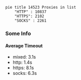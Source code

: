 
```mermaid
pie title 14523 Proxies in list
    "HTTP" : 10837
    "HTTPS": 2102
    "SOCKS" : 2261
```

### Some Info
#### Average Timeout

- mixed: 3.1s
- http: 1.4s
- https: 8.1s
- socks: 6.3s